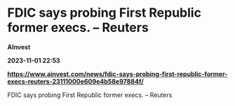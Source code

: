 # FDIC says probing First Republic former execs. – Reuters
**AInvest**

**2023-11-01 22:53**

**https://www.ainvest.com/news/fdic-says-probing-first-republic-former-execs-reuters-23111000e609e4b58e97884f/**

FDIC says probing First Republic former execs. – Reuters